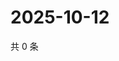 # 2025-10-12

共 0 条

<!-- BEGIN ZHIHUQUESTIONS -->
<!-- 最后更新时间 Sun Oct 12 2025 08:54:03 GMT+0800 (China Standard Time) -->

<!-- END ZHIHUQUESTIONS -->
